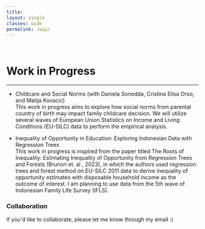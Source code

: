```yaml
---
title: 
layout: single
classes: wide
permalink: /wip/
---
```

<br/>

# Work in Progress 
- - -
* Childcare and Social Norms (with Daniela Sonedda, Cristina Elisa Orso, and Matija Kovacic)  
This work in progress aims to explore how social norms from parental country of birth may impact family childcare decision. We will utilize several waves of European Union Statistics on Income and Living Conditions (EU-SILC) data to perform the empirical analysis. 

* Inequality of Opportunity in Education: Exploring Indonesian Data with Regression Trees  
This work in progress is inspired from the paper titled The Roots of Inequality: Estimating Inequality of Opportunity from Regression Trees and Forests (Brunori et. al , 2023), in which the authors used regression trees and forest method on EU-SILC 2011 data to derive inequality of opportunity estimates with disposable household income as the outcome of interest. I am planning to use data from the 5th wave of Indonesian Family Life Survey (IFLS).  

### Collaboration
If you'd like to collaborate, please let me know through my  email :) 

